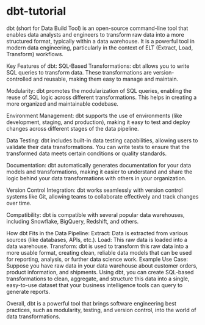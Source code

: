 # dbt-tutorial
dbt (short for Data Build Tool) is an open-source command-line tool that enables data analysts and engineers to transform raw data into a more structured format, typically within a data warehouse. It is a powerful tool in modern data engineering, particularly in the context of ELT (Extract, Load, Transform) workflows.

Key Features of dbt:
SQL-Based Transformations: dbt allows you to write SQL queries to transform data. These transformations are version-controlled and reusable, making them easy to manage and maintain.

Modularity: dbt promotes the modularization of SQL queries, enabling the reuse of SQL logic across different transformations. This helps in creating a more organized and maintainable codebase.

Environment Management: dbt supports the use of environments (like development, staging, and production), making it easy to test and deploy changes across different stages of the data pipeline.

Data Testing: dbt includes built-in data testing capabilities, allowing users to validate their data transformations. You can write tests to ensure that the transformed data meets certain conditions or quality standards.

Documentation: dbt automatically generates documentation for your data models and transformations, making it easier to understand and share the logic behind your data transformations with others in your organization.

Version Control Integration: dbt works seamlessly with version control systems like Git, allowing teams to collaborate effectively and track changes over time.

Compatibility: dbt is compatible with several popular data warehouses, including Snowflake, BigQuery, Redshift, and others.

How dbt Fits in the Data Pipeline:
Extract: Data is extracted from various sources (like databases, APIs, etc.).
Load: This raw data is loaded into a data warehouse.
Transform: dbt is used to transform this raw data into a more usable format, creating clean, reliable data models that can be used for reporting, analysis, or further data science work.
Example Use Case:
Suppose you have raw data in your data warehouse about customer orders, product information, and shipments. Using dbt, you can create SQL-based transformations to clean, aggregate, and structure this data into a single, easy-to-use dataset that your business intelligence tools can query to generate reports.

Overall, dbt is a powerful tool that brings software engineering best practices, such as modularity, testing, and version control, into the world of data transformations.

